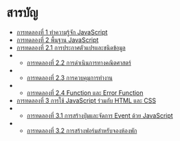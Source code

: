 # สารบัญ
- [การทดลองที่ 1 ทำความรู้จัก JavaScript](./javascript-workshop.md#การทดลองที่-1-ทำความรู้จักกับ-JavaScript)
- [การทดลองที่ 2 พื้นฐาน JavaScript](./javascript-workshop.md#การทดลองที่-2-พื้นฐาน-JavaScript)
- [การทดลองที่ 2.1 การประกาศตัวแปรและชนิดข้อมูล](./javascript-workshop.md#การทดลองที่-2-1-การประกาศตัวแปรและชนิดข้อมูล)
- - [การทดลองที่ 2.2 การดำเนินการทางคณิตศาสตร์](./javascript-workshop.md#การทดลองที่-2-2-การดำเนินการทางคณิตศาสตร์)
- - [การทดลองที่ 2.3 การควบคุมการทำงาน](./javascript-workshop.md#การทดลองที่-2-3-การคุมคุมการทำงาน)
- - [การทดลองที่ 2.4 Function และ Error Function](./javascript-workshop.md#การทดลองที่-2-4-Function-และ-Arrow-Function)
- [การทดลองที่ 3 การใช้ JavaScript ร่วมกับ HTML และ CSS](./javascript-workshop.md#การทดลองที่-3-การใช้-JavaScript-ร่วมกับ-HTML-และ-CSS)
- - [การทดลองที่ 3.1 การสร้างปุ่มและจัดการ Event ด้วย JavaScript](./javascript-workshop.md#การทดลองที่-3-1-การสร้างปุ่มและจัดการ-Event-ด้วย-JavaScript)
- - [การทดลองที่ 3.2 การสร้างฟอร์มสำหรับจองห้องพัก](./javascript-workshop.md#การทดลองที่-3-2-การสร้างฟอร์มสำหรับจองห้องพัก)
